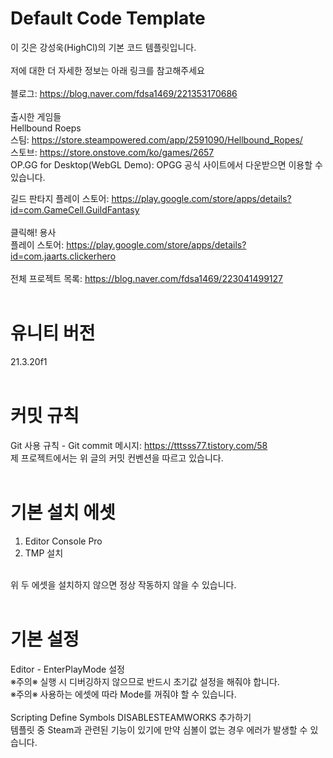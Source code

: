 # Default Code Template
이 깃은 강성욱(HighCl)의 기본 코드 템플릿입니다.<br/>
<br/>
저에 대한 더 자세한 정보는 아래 링크를 참고해주세요<br/>
<br/>
블로그: https://blog.naver.com/fdsa1469/221353170686<br/>
<br/>
출시한 게임들<br/>
Hellbound Roeps<br/>
스팀: https://store.steampowered.com/app/2591090/Hellbound_Ropes/<br/>
스토브: https://store.onstove.com/ko/games/2657<br/>
OP.GG for Desktop(WebGL Demo): OPGG 공식 사이트에서 다운받으면 이용할 수 있습니다.<br/>

길드 판타지
플레이 스토어: https://play.google.com/store/apps/details?id=com.GameCell.GuildFantasy<br/>
<br/>
클릭해! 용사<br/>
플레이 스토어: https://play.google.com/store/apps/details?id=com.jaarts.clickerhero<br/>
<br/>
전체 프로젝트 목록: https://blog.naver.com/fdsa1469/223041499127<br/>
<br/>
# 유니티 버전<br/>
21.3.20f1<br/>
<br/>
# 커밋 규칙<br/>
Git 사용 규칙 - Git commit 메시지: https://tttsss77.tistory.com/58<br/>
제 프로젝트에서는 위 글의 커밋 컨벤션을 따르고 있습니다.<br/>
<br/>
# 기본 설치 에셋<br/>
1. Editor Console Pro<br/>
2. TMP 설치<br/>
<br/>
위 두 에셋을 설치하지 않으면 정상 작동하지 않을 수 있습니다.<br/>
<br/>

# 기본 설정<br/>
Editor - EnterPlayMode 설정<br/>
※주의※ 실행 시 디버깅하지 않으므로 반드시 초기값 설정을 해줘야 합니다.<br/>
※주의※ 사용하는 에셋에 따라 Mode를 꺼줘야 할 수 있습니다.<br/>
<br/>
Scripting Define Symbols DISABLESTEAMWORKS 추가하기<br/>
템플릿 중 Steam과 관련된 기능이 있기에 만약 심볼이 없는 경우 에러가 발생할 수 있습니다.<br/>
<br/>